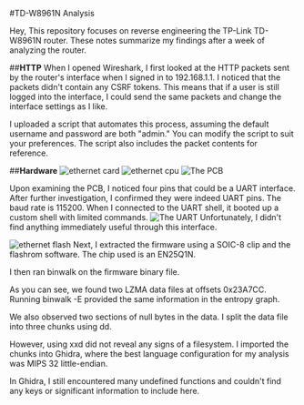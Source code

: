 #TD-W8961N Analysis

Hey,
This repository focuses on reverse engineering the TP-Link TD-W8961N router. These notes summarize my findings after a week of analyzing the router.

##**HTTP**
When I opened Wireshark, I first looked at the HTTP packets sent by the router's interface when I signed in to 192.168.1.1. I noticed that the packets didn't contain any CSRF tokens. This means that if a user is still logged into the interface, I could send the same packets and change the interface settings as I like.

I uploaded a script that automates this process, assuming the default username and password are both "admin." You can modify the script to suit your preferences. The script also includes the packet contents for reference.



##**Hardware**
![ethernet card](images/card.png)
![ethernet cpu](images/cpu.png)
![The PCB](images/pcb.png)

Upon examining the PCB, I noticed four pins that could be a UART interface. After further investigation, I confirmed they were indeed UART pins. The baud rate is 115200. When I connected to the UART shell, it booted up a custom shell with limited commands.
![The UART](images/uart.png)
Unfortunately, I didn't find anything immediately useful through this interface.

![ethernet flash](images/flash.png)
Next, I extracted the firmware using a SOIC-8 clip and the flashrom software. The chip used is an EN25Q1N.


I then ran binwalk on the firmware binary file.

As you can see, we found two LZMA data files at offsets 0x23A7CC. Running binwalk -E provided the same information in the entropy graph.

We also observed two sections of null bytes in the data. I split the data file into three chunks using dd.

However, using xxd did not reveal any signs of a filesystem. I imported the chunks into Ghidra, where the best language configuration for my analysis was MIPS 32 little-endian.

In Ghidra, I still encountered many undefined functions and couldn't find any keys or significant information to include here.



